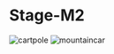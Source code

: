 # Stage-M2

![cartpole](https://user-images.githubusercontent.com/81243747/133919177-03967838-dc7b-4116-96b6-8b3f830b454a.gif) 
![mountaincar](https://user-images.githubusercontent.com/81243747/133919215-7f394339-f953-45c8-a648-a7a81347bfe2.gif)

